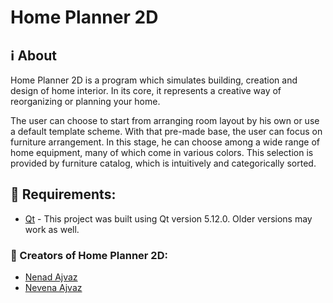 # Home Planner 2D

## :information_source: About
Home Planner 2D is a program which simulates building, creation and design of home interior.
In its core, it represents a creative way of reorganizing or planning your home.

The user can choose to start from arranging room layout by his own or use a default template scheme. With that pre-made base, the user can focus on furniture arrangement. In this stage, he can choose among a wide range of home equipment, many of which come in various colors. This selection is provided by furniture catalog, which is intuitively and categorically sorted.

## :memo: Requirements:
* [Qt](https://www.qt.io/download) - This project was built using Qt version 5.12.0. Older versions may work as well.

### :busts_in_silhouette: Creators of Home Planner 2D:
* [Nenad Ajvaz](https://github.com/ajvazz)
* [Nevena Ajvaz](https://github.com/ajvaznevena)
